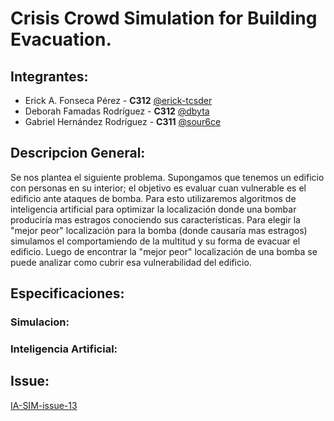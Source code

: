 # Crisis Crowd Simulation for Building Evacuation.

## Integrantes:
- Erick A. Fonseca Pérez - **C312**   [@erick-tcsder](https://github.com/erick-tcsder)
- Deborah Famadas Rodríguez - **C312** [@dbyta](https://github.com/dbyta)
- Gabriel Hernández Rodríguez - **C311** [@sour6ce](https://github.com/sour6ce)

## Descripcion General:
Se nos plantea el siguiente problema. Supongamos que tenemos un edificio con personas en su interior; el objetivo es evaluar cuan vulnerable es el edificio ante ataques de bomba. Para esto utilizaremos algoritmos de inteligencia artificial para optimizar la localización donde una bombar produciría mas estragos conociendo sus características. Para elegir la "mejor peor" localización para la bomba (donde causaría mas estragos) simulamos el comportamiendo de la multitud y su forma de evacuar el edificio. Luego de encontrar la "mejor peor" localización de una bomba se puede analizar como cubrir esa vulnerabilidad del edificio. 

## Especificaciones:
### Simulacion:

### Inteligencia Artificial:


## Issue:
[IA-SIM-issue-13](https://github.com/matcom/ia-sim-2022/issues/13)
